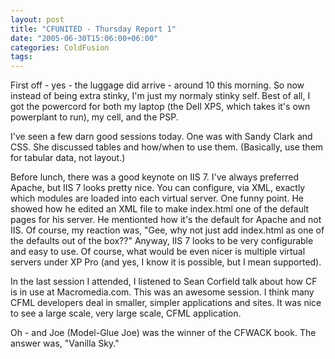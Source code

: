 ```yaml
---
layout: post
title: "CFUNITED - Thursday Report 1"
date: "2005-06-30T15:06:00+06:00"
categories: ColdFusion 
tags: 
---
```


First off - yes - the luggage did arrive - around 10 this morning. So now instead of being extra stinky, I'm just my normaly stinky self. Best of all, I got the powercord for both my laptop (the Dell XPS, which takes it's own powerplant to run), my cell, and the PSP.

I've seen a few darn good sessions today. One was with Sandy Clark and CSS. She discussed tables and how/when to use them. (Basically, use them for tabular data, not layout.) 

Before lunch, there was a good keynote on IIS 7. I've always preferred Apache, but IIS 7 looks pretty nice. You can configure, via XML, exactly which modules are loaded into each virtual server. One funny point. He showed how he edited an XML file to make index.html one of the default pages for his server. He mentionted how it's the default for Apache and not IIS. Of course, my reaction was, "Gee, why not just add index.html as one of the defaults out of the box??" Anyway, IIS 7 looks to be very configurable and easy to use. Of course, what would be even nicer is multiple virtual servers under XP Pro (and yes, I know it is possible, but I mean supported).

In the last session I attended, I listened to Sean Corfield talk about how CF is in use at Macromedia.com. This was an awesome session. I think many CFML developers deal in smaller, simpler applications and sites. It was nice to see a large scale, very large scale, CFML application.

Oh - and Joe (Model-Glue Joe) was the winner of the CFWACK book. The answer was, "Vanilla Sky."